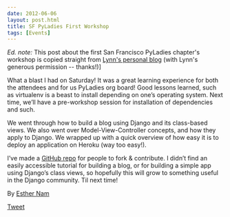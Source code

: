```yaml
---
date: 2012-06-06
layout: post.html
title: SF PyLadies First Workshop
tags: [Events]
---
```


_Ed. note:_ This post about the first San Francisco PyLadies chapter's workshop is copied straight from [Lynn's personal blog](http://www.roguelynn.com/2012-05-16-pyladies-first-workshop-build-your-own-blog/) (with Lynn's generous permission -- thanks!)]

What a blast I had on Saturday! It was a great learning experience for both the attendees and for us PyLadies org board! Good lessons learned, such as virtualenv is a beast to install depending on one’s operating system. Next time, we’ll have a pre-workshop session for installation of dependencies and such.

We went through how to build a blog using Django and its class-based views. We also went over Model-View-Controller concepts, and how they apply to Django. We wrapped up with a quick overview of how easy it is to deploy an application on Heroku (way too easy!).

I’ve made a [GitHub repo](https://github.com/econchick/PyLadiesBYOBlog) for people to fork & contribute. I didn’t find an easily accessible tutorial for building a blog, or for building a simple app using Django’s class views, so hopefully this will grow to something useful in the Django community. Til next time!

By [Esther Nam](https://twitter.com/estherbester "Estherbester | Twitter")

[Tweet](https://twitter.com/share)